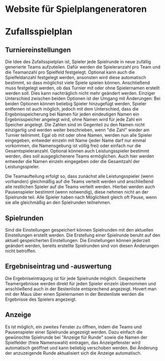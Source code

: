 # Website für Spielplangeneratoren

# Zufallsspielplan

## Turniereinstellungen
Die Idee des Zufallsspielplan ist, Spieler jede Spielrunde in neue zufällig generierte Teams aufzuteilen.
Dafür werden die Spieleranzahl pro Team und die Teamanzahl pro Spielfeld festgelegt. Optional kann auch die Spielfeldanzahl festgelegt werden, ansonsten wird diese automatisch bestimmt, so dass möglichst viele Spiele spielen können. Anschließend muss festgelegt werden, ob das Turnier mit oder ohne Spielernamen erstellt werden soll. Dies kann nachträglich nicht mehr geändert werden. Einziger Unterschied zwischen beiden Optionen ist der Umgang mit Änderungen: Bei beiden Optionen können beliebig Spieler hinzugefügt werden, Spieler entfernen ist auch möglich, jedoch mit dem Unterschied, dass die Ergebnisspeicherung bei Namen für jeden eindeutigen Namen ein Ergebnisspeicher angelegt wird, ohne Namen wird für jede Zahl ein Speicher angelegt. Die Zahlen sind im Gegenteil zu den Namen nicht einzigartig und werden weiter beschrieben, wenn "die Zahl" wieder am Turnier teilnimmt.
Egal ob mit oder ohne Namen, werden nun alle Spieler eingegeben, entweder einzeln mit Name (jeder Name darf nur einmal vorkommen, die Namensgebung ist völlig frei) oder einfach nur die Gesamtspieleranzahl. Optional können auch Leistungsspieler bestimmt werden, dies soll ausgeglichenere Teams ermöglichen. Auch hier werden entweder die Namen einzeln eingegeben oder die Gesamtzahl der Leistungsspieler.

Die Teamaufteilung erfolgt so, dass zunächst alle Leistungsspieler (wenn vorhanden) gleichmäßig auf die Teams verteilt werden und anschließend alle restlichen Spieler auf die Teams verteilt werden. Hierbei werden auch Pausenspieler bestimmt (wenn notwendig), diese nehmen nicht an der Spielrunde teil. Alle Spieler haben nach Möglichkeit gleich oft Pause, wenn sie alle gleichmäßig an den Spielrunden teilnehmen.

## Spielrunden
Sind die Einstellungen gespeichert können Spielrunden mit den aktuellen Einstellungen erstellt werden. Die Erstellung einer Spielrunde beruht auf den aktuell gespeicherten Einstellungen. Die Einstellungen können jederzeit geändert werden, bereits erstellte Spielrunden sind von diesen Änderungen nicht betroffen.

## Ergebniseintrag und -auswertung
Die Ergebniseintragung ist für jede Spielrunde möglich. Gespeicherte Teamergebnisse werden direkt für jeden Spieler einzeln übernommen und anschließend auch in der Bestenliste entsprechend angezeigt. Hovert man mit der Maus über einen Spielernamen in der Bestenliste werden die Ergebnisse des Spielers angezeigt.

## Anzeige
Es ist möglich, ein zweites Fenster zu öffnen, indem die Teams und Pausenspieler einer Spielrunde angezeigt werden. Dazu einfach die gewünschte Spielrunde bei "Anzeige für Runde" sowie die Namen der Spielfelder (freie Namenswahl) eintragen, das Anzeigefenster wird automatisch geöffnet und kann beliebig verschoben werden. Bei Änderung der anzuzeigende Runde aktualisiert sich die Anzeige automatisch.